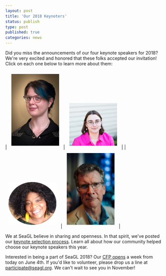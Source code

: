 ```yaml
---
layout: post
title: 'Our 2018 Keynoters'
status: publish
type: post
published: true
categories: news
---
```


Did you miss the announcements of our four keynote speakers for 2018? We're very excited and honored that these folks accepted our invitation! Click on each one below to learn more about them:

| <a href="http://seagl.org/news/2018/05/01/2018_keynoter-molly_deblanc.html"><img src="/img/posts/2018_Keynote_Molly.jpg" style="margin:10px;width:150px;" alt="Molly de Blanc" title="Molly de Blanc" /></a> | <a href="http://seagl.org/news/2018/05/02/2018_keynoter-elizabeth_krumbach_joseph.html"><img src="/img/posts/2018_Keynote_Lyz.jpg" style="margin:10px; width:150px;" alt="Elizabeth Krumbach Joseph" title="Elizabeth Krumbach Joseph" /></a> |
| <a href="http://seagl.org/news/2018/05/03/2018_keynoter-tameika_reed.html"><img src="/img/posts/2018_Keynote_Tameika.png" style="margin:10px; width:150px;" alt="Tameika Reed" title="Tameika Reed" /></a> | <a href="http://seagl.org/news/2018/05/04/2018_keynoter-stephen_walli.html"><img src="/img/posts/2018_Keynote_Stephen.jpg" style="margin:10px;width:150px;" alt="Stephen Walli" title="Stephen Walli" /></a> |

We at SeaGL believe in sharing and openness. In that spirit, we've posted our [keynote selection process](http://seagl.org/news/2018/04/30/keynote_selection_process.html). Learn all about how our community helped choose our keynote speakers this year.

Interested in being a part of SeaGL 2018? Our [CFP opens](http://seagl.org/news/2018/04/09/code_of_practice.html) a week from today on June 4th. If you'd like to volunteer, please drop us a line at [participate@seagl.org](mailto:participate@seagl.org). We can't wait to see you in November!

